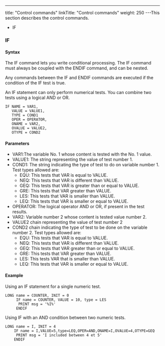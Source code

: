 ---
title: "Control commands"
linkTitle: "Control commands"
weight: 250
---This section describes the control commands.

* IF

### IF

#### Syntax

The IF command lets you write conditional processing. The IF command must always be coupled with the ENDIF command, and can be nested.

Any commands between the IF and ENDIF commands are executed if the condition of the IF test is true.

An IF statement can only perform numerical tests. You can combine two tests using a logical AND or OR.

```
IF NAME = VAR1,
   VALUE = VALUE1,
   TYPE = COND1
   OPER = OPERATOR,
   ONAME = VAR2,
   OVALUE = VALUE2,
   OTYPE = COND2
```

#### Parameters

* VAR1:The variable No. 1 whose content is tested with the No. 1 value.
* VALUE1: The string representing the value of test number 1.
* COND1: The string indicating the type of test to do on variable number 1. Test types allowed are:
    *   EQU: This tests that VAR is equal to VALUE.
    *   NEQ: This tests that VAR is different than VALUE.
    *   GEQ: This tests that VAR is greater than or equal to VALUE.
    *   GRE: This tests that VAR greater than VALUE.
    *   LES: This tests that VAR is smaller than VALUE.
    *   LEQ: This tests that VAR is smaller or equal to VALUE.
* OPERATOR: The logical operator AND or OR, if present in the test results.
* VAR2: Variable number 2 whose content is tested value number 2.
* VALUE2 chain representing the value of test number 2
* COND2 chain indicating the type of test to be done on the variable number 2. Test types allowed are:
    *   EQU: This tests that VAR is equal to VALUE.
    *   NEQ: This tests that VAR is different than VALUE.
    *   GEQ: This tests that VAR greater than or equal to VALUE.
    *   GRE: This tests that VAR greater than VALUE.
    *   LES: This tests VAR that is smaller than VALUE.
    *   LEQ: This tests that VAR is smaller or equal to VALUE.

#### Example

Using an IF statement for a single numeric test.

```
LONG name = COUNTER, INIT = 0
     IF name = COUNTER, VALUE = 10, type = LES
      PRINT msg = '%I%'
     ENDIF
```

Using IF with an AND condition between two numeric tests.

```
LONG name = I, INIT = 4
    IF name = I,VALUE=5,type=LEQ,OPER=AND,ONAME=I,OVALUE=4,OTYPE=GEQ
     PRINT msg = 'I included between 4 et 5'
    ENDIF
```

```
 
```
